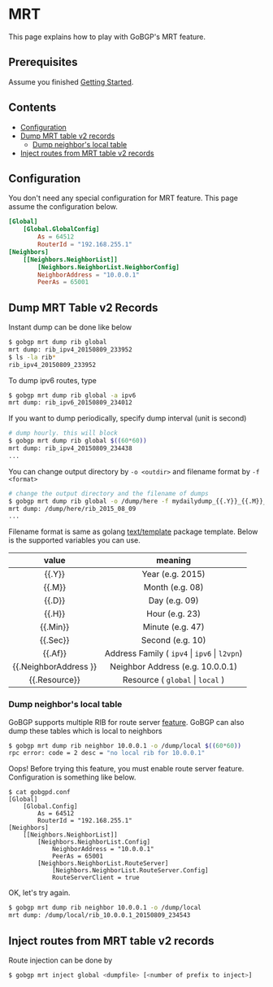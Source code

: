 # MRT

This page explains how to play with GoBGP's MRT feature.

## Prerequisites

Assume you finished [Getting Started](https://github.com/osrg/gobgp/blob/master/docs/sources/getting-started.md).

## Contents
- [Configuration](#section0)
- [Dump MRT table v2 records](#section1)
    - [Dump neighbor's local table](#section1.1)
- [Inject routes from MRT table v2 records](#section2)

## <a name="section0"> Configuration
You don't need any special configuration for MRT feature.
This page assume the configuration below.

```toml
[Global]
    [Global.GlobalConfig]
        As = 64512
        RouterId = "192.168.255.1"
[Neighbors]
    [[Neighbors.NeighborList]]
        [Neighbors.NeighborList.NeighborConfig]
        NeighborAddress = "10.0.0.1"
        PeerAs = 65001
```

## <a name="section1">Dump MRT Table v2 Records

Instant dump can be done like below

```bash
$ gobgp mrt dump rib global
mrt dump: rib_ipv4_20150809_233952
$ ls -la rib*
rib_ipv4_20150809_233952
```

To dump ipv6 routes, type

```bash
$ gobgp mrt dump rib global -a ipv6
mrt dump: rib_ipv6_20150809_234012
```

If you want to dump periodically, specify dump interval (unit is second)
```bash
# dump hourly. this will block
$ gobgp mrt dump rib global $((60*60))
mrt dump: rib_ipv4_20150809_234438
...
```

You can change output directory by  `-o <outdir>` and filename format by `-f <format>`

```bash
# change the output directory and the filename of dumps
$ gobgp mrt dump rib global -o /dump/here -f mydailydump_{{.Y}}_{{.M}}_{{.D}} $((60*60*24))
mrt dump: /dump/here/rib_2015_08_09
...
```

Filename format is same as golang [text/template](http://golang.org/pkg/text/template/) package template.
Below is the supported variables you can use.

| value                 | meaning                                       |
|:---------------------:|:---------------------------------------------:|
| {{.Y}}                | Year (e.g. 2015)                              |
| {{.M}}                | Month (e.g. 08)                               |
| {{.D}}                | Day (e.g. 09)                                 |
| {{.H}}                | Hour (e.g. 23)                                |
| {{.Min}}              | Minute (e.g. 47)                              |
| {{.Sec}}              | Second (e.g. 10)                              |
| {{.Af}}               | Address Family ( `ipv4` \| `ipv6` \| `l2vpn`) |
| {{.NeighborAddress }} | Neighbor Address (e.g. 10.0.0.1)              |
| {{.Resource}}         | Resource ( `global` \| `local` )              |

### <a name="section1.1"> Dump neighbor's local table
GoBGP supports multiple RIB for route server [feature](https://github.com/osrg/gobgp/blob/master/docs/sources/route-server.md).
GoBGP can also dump these tables which is local to neighbors

```bash
$ gobgp mrt dump rib neighbor 10.0.0.1 -o /dump/local $((60*60))
rpc error: code = 2 desc = "no local rib for 10.0.0.1"
```

Oops! Before trying this feature, you must enable route server feature.
Configuration is something like below.

```
$ cat gobgpd.conf
[Global]
    [Global.Config]
        As = 64512
        RouterId = "192.168.255.1"
[Neighbors]
    [[Neighbors.NeighborList]]
        [Neighbors.NeighborList.Config]
            NeighborAddress = "10.0.0.1"
            PeerAs = 65001
        [Neighbors.NeighborList.RouteServer]
            [Neighbors.NeighborList.RouteServer.Config]
            RouteServerClient = true
```

OK, let's try again.

```bash
$ gobgp mrt dump rib neighbor 10.0.0.1 -o /dump/local
mrt dump: /dump/local/rib_10.0.0.1_20150809_234543
```

## <a name="section2"> Inject routes from MRT table v2 records
Route injection can be done by
```bash
$ gobgp mrt inject global <dumpfile> [<number of prefix to inject>]
```
